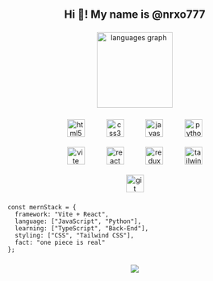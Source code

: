 <br clear="both">

<h2 align="center">Hi 👋! My name is @nrxo777</h2>

###

<div align="center">
  <img src="https://github-readme-stats.vercel.app/api/top-langs?username=nrxo777&locale=en&hide_title=false&layout=compact&card_width=320&langs_count=5&theme=github_dark&hide_border=false" height="150" alt="languages graph"  />
</div>

###
###

<div align="center">
  <img src="https://skillicons.dev/icons?i=html" height="35" alt="html5 logo"  />
  <img width="35" />
  <img src="https://skillicons.dev/icons?i=css" height="35" alt="css3 logo"  />
  <img width="35" />
  <img src="https://skillicons.dev/icons?i=js" height="35" alt="javascript logo"  />
  <img width="35" />
  <img src="https://skillicons.dev/icons?i=py" height="35" alt="python logo"  />
  <br />
  <br />
<!--   <img width="35" /> -->
  <img src="https://skillicons.dev/icons?i=vite" height="35" alt="vite logo"  />
  <img width="35" />
  <img src="https://skillicons.dev/icons?i=react" height="35" alt="react logo"  />
  <img width="35" />
  <img src="https://skillicons.dev/icons?i=redux" height="35" alt="redux logo"  />
  <img width="35" />
  <img src="https://skillicons.dev/icons?i=tailwind" height="35" alt="tailwindcss logo"  />
  <br />
  <br />
<!--   <img width="35" /> -->
  <img src="https://skillicons.dev/icons?i=git" height="35" alt="git logo"  />
</div>

###

###
```
const mernStack = {
  framework: "Vite + React",
  language: ["JavaScript", "Python"],
  learning: ["TypeScript", "Back-End"],
  styling: ["CSS", "Tailwind CSS"],
  fact: "one piece is real"
};
```
###

<div align="center">
  <img src="https://visitor-badge.laobi.icu/badge?page_id=nrxo777.nrxo777&left_color=gray&right_color=royalblue&left_text=Views:%20"  />
</div>
